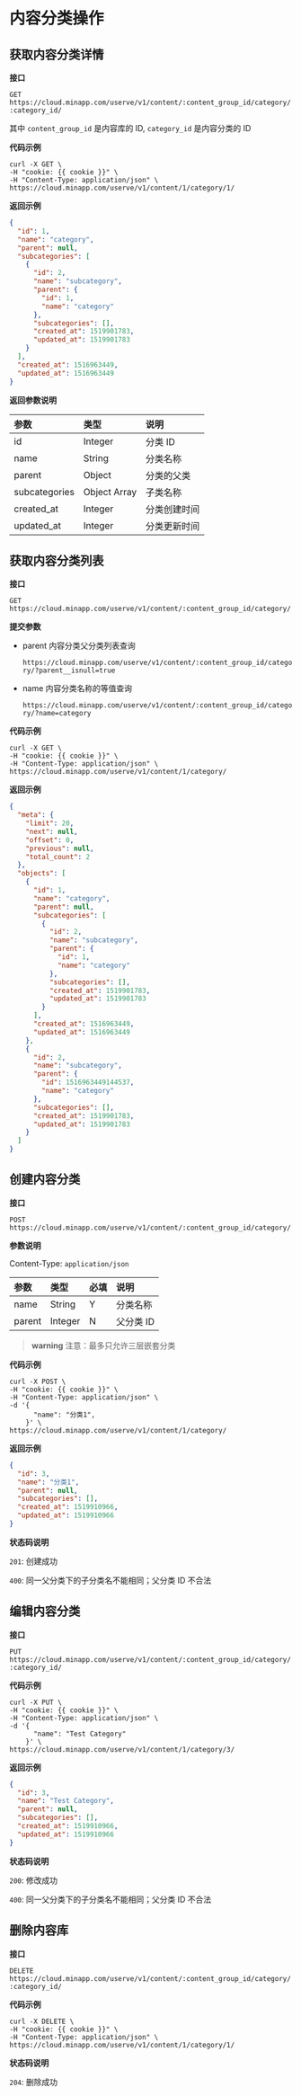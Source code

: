 # 内容分类操作

## 获取内容分类详情

**接口**

`GET https://cloud.minapp.com/userve/v1/content/:content_group_id/category/:category_id/`

其中 `content_group_id` 是内容库的 ID, `category_id` 是内容分类的 ID

**代码示例**

```
curl -X GET \
-H "cookie: {{ cookie }}" \
-H "Content-Type: application/json" \
https://cloud.minapp.com/userve/v1/content/1/category/1/
```

**返回示例**

```json
{
  "id": 1,
  "name": "category",
  "parent": null,
  "subcategories": [
    {
      "id": 2,
      "name": "subcategory",
      "parent": {
        "id": 1,
        "name": "category"
      },
      "subcategories": [],
      "created_at": 1519901783,
      "updated_at": 1519901783
    }
  ],
  "created_at": 1516963449,
  "updated_at": 1516963449
}
```

**返回参数说明**

|      参数     |      类型     |   说明   |
| :-------------| :----------- | :------ |
| id            | Integer      | 分类 ID |
| name          | String       | 分类名称 |
| parent        | Object       | 分类的父类 |
| subcategories | Object Array | 子类名称 |
| created_at    | Integer      | 分类创建时间 |
| updated_at    | Integer      | 分类更新时间 |

## 获取内容分类列表

**接口**

`GET https://cloud.minapp.com/userve/v1/content/:content_group_id/category/`

**提交参数**

- parent 内容分类父分类列表查询

  `https://cloud.minapp.com/userve/v1/content/:content_group_id/category/?parent__isnull=true`

- name 内容分类名称的等值查询

  `https://cloud.minapp.com/userve/v1/content/:content_group_id/category/?name=category`


**代码示例**

```
curl -X GET \
-H "cookie: {{ cookie }}" \
-H "Content-Type: application/json" \
https://cloud.minapp.com/userve/v1/content/1/category/
```

**返回示例**

```json
{
  "meta": {
    "limit": 20,
    "next": null,
    "offset": 0,
    "previous": null,
    "total_count": 2
  },
  "objects": [
    {
      "id": 1,
      "name": "category",
      "parent": null,
      "subcategories": [
        {
          "id": 2,
          "name": "subcategory",
          "parent": {
            "id": 1,
            "name": "category"
          },
          "subcategories": [],
          "created_at": 1519901783,
          "updated_at": 1519901783
        }
      ],
      "created_at": 1516963449,
      "updated_at": 1516963449
    },
    {
      "id": 2,
      "name": "subcategory",
      "parent": {
        "id": 1516963449144537,
        "name": "category"
      },
      "subcategories": [],
      "created_at": 1519901783,
      "updated_at": 1519901783
    }
  ]
}
```

## 创建内容分类

**接口**

`POST https://cloud.minapp.com/userve/v1/content/:content_group_id/category/`

**参数说明**

Content-Type: `application/json`

|  参数   |  类型   | 必填 | 说明 |
| :----- | :-----  | :-- | :-- |
| name   | String  |  Y  | 分类名称 |
| parent | Integer |  N  | 父分类 ID |

> **warning**
> 注意：最多只允许三层嵌套分类

**代码示例**

```
curl -X POST \
-H "cookie: {{ cookie }}" \
-H "Content-Type: application/json" \
-d '{
      "name": "分类1",
    }' \
https://cloud.minapp.com/userve/v1/content/1/category/
```

**返回示例**

```json
{
  "id": 3,
  "name": "分类1",
  "parent": null,
  "subcategories": [],
  "created_at": 1519910966,
  "updated_at": 1519910966
}
```

**状态码说明**

`201`: 创建成功

`400`: 同一父分类下的子分类名不能相同；父分类 ID 不合法


## 编辑内容分类

**接口**

`PUT https://cloud.minapp.com/userve/v1/content/:content_group_id/category/:category_id/`


**代码示例**

```
curl -X PUT \
-H "cookie: {{ cookie }}" \
-H "Content-Type: application/json" \
-d '{
      "name": "Test Category"
    }' \
https://cloud.minapp.com/userve/v1/content/1/category/3/
```

**返回示例**

```json
{
  "id": 3,
  "name": "Test Category",
  "parent": null,
  "subcategories": [],
  "created_at": 1519910966,
  "updated_at": 1519910966
}
```

**状态码说明**

`200`: 修改成功

`400`: 同一父分类下的子分类名不能相同；父分类 ID 不合法

## 删除内容库

**接口**

`DELETE https://cloud.minapp.com/userve/v1/content/:content_group_id/category/:category_id/`


**代码示例**

```
curl -X DELETE \
-H "cookie: {{ cookie }}" \
-H "Content-Type: application/json" \
https://cloud.minapp.com/userve/v1/content/1/category/1/
```

**状态码说明**

`204`: 删除成功
